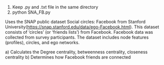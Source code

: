 1) Keep .py and .txt file in the same directory
2) python SNA_FB.py


Uses the SNAP public dataset Social circles: Facebook from Stanford 
University(https://snap.stanford.edu/data/ego-Facebook.html). 
This dataset consists of ‘circles’ (or ‘friends lists’) from Facebook. 
Facebook data was collected from survey participants. The dataset includes 
node features (profiles), circles, and ego networks. 

a) Calculates the Degree centrality, betweenness centrality, closeness centrality
b) Determines how Facebook friends are connected





